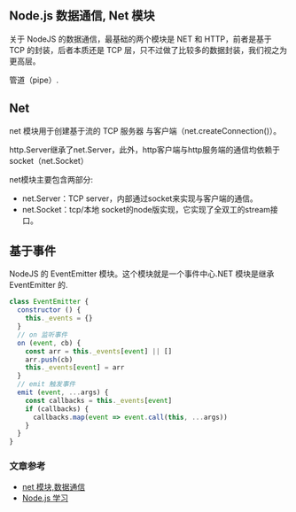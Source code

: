 ## Node.js 数据通信, Net 模块
关于 NodeJS 的数据通信，最基础的两个模块是 NET 和 HTTP，前者是基于 TCP 的封装，后者本质还是 TCP 层，只不过做了比较多的数据封装，我们视之为更高层。

管道（pipe）.

## Net
net 模块用于创建基于流的 TCP 服务器 与客户端（net.createConnection()）。

http.Server继承了net.Server，此外，http客户端与http服务端的通信均依赖于socket（net.Socket）

net模块主要包含两部分:
- net.Server：TCP server，内部通过socket来实现与客户端的通信。
- net.Socket：tcp/本地 socket的node版实现，它实现了全双工的stream接口。

## 基于事件
NodeJS 的 EventEmitter 模块。这个模块就是一个事件中心.NET 模块是继承 EventEmitter 的.

```javascript
class EventEmitter {
  constructor () {
    this._events = {}
  }
  // on 监听事件
  on (event, cb) {
    const arr = this._events[event] || []
    arr.push(cb)
    this._events[event] = arr
  }
  // emit 触发事件
  emit (event, ...args) {
    const callbacks = this._events[event]
    if (callbacks) {
      callbacks.map(event => event.call(this, ...args))
    }
  }
}
```

### 文章参考
-  [net 模块,数据通信](https://www.cnblogs.com/hustskyking/archive/2014/04/22/nodejs-net-module.html)
- [Node.js 学习](https://github.com/chyingp/nodejs-learning-guide)